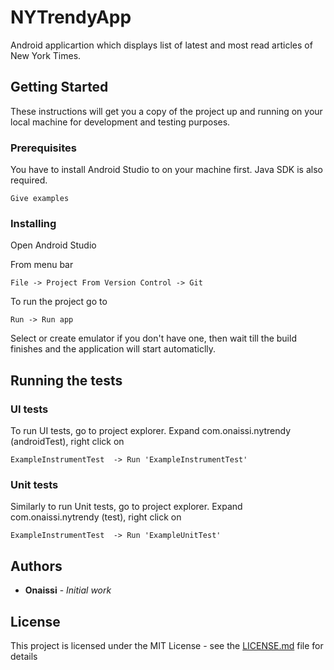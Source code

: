 # NYTrendyApp

Android applicartion which displays list of latest and most read articles of New York Times.

## Getting Started

These instructions will get you a copy of the project up and running on your local machine for development and testing purposes. 

### Prerequisites

You have to install Android Studio to on your machine first. 
Java SDK is also required. 

```
Give examples
```

### Installing

Open Android Studio

From menu bar

```
File -> Project From Version Control -> Git
```

To run the project go to 

```
Run -> Run app
```
Select or create emulator if you don't have one, then wait till the build finishes and the application will start automaticlly.


## Running the tests

### UI tests
To run UI tests, go to project explorer. Expand com.onaissi.nytrendy (androidTest), right click on 

```
ExampleInstrumentTest  -> Run 'ExampleInstrumentTest'
```
### Unit tests
Similarly to run Unit tests,  go to project explorer. Expand com.onaissi.nytrendy (test), right click on 

```
ExampleInstrumentTest  -> Run 'ExampleUnitTest'
```


## Authors

* **Onaissi** - *Initial work* 

## License

This project is licensed under the MIT License - see the [LICENSE.md](LICENSE.md) file for details

